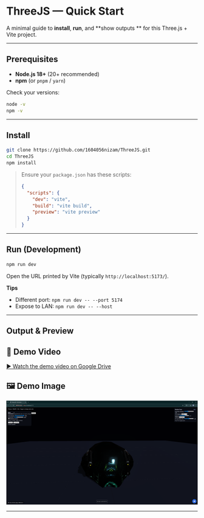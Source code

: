 # ThreeJS — Quick Start

A minimal guide to **install**, **run**, and **show outputs ** for this Three.js + Vite project.

---

## Prerequisites

- **Node.js 18+** (20+ recommended)
- **npm** (or `pnpm` / `yarn`)

Check your versions:

```bash
node -v
npm -v
```

---

## Install

```bash
git clone https://github.com/1604056nizam/ThreeJS.git
cd ThreeJS
npm install
```

> Ensure your `package.json` has these scripts:
>
> ```json
> {
>   "scripts": {
>     "dev": "vite",
>     "build": "vite build",
>     "preview": "vite preview"
>   }
> }
> ```

---

## Run (Development)

```bash
npm run dev
```

Open the URL printed by Vite (typically `http://localhost:5173/`).

**Tips**

- Different port: `npm run dev -- --port 5174`
- Expose to LAN: `npm run dev -- --host`

---

## Output & Preview 

## 🎥 Demo Video

[▶️ Watch the demo video on Google Drive](https://drive.google.com/file/d/1r2qHTzREN99ja-iA_LR7fBSdVh4F1uE-/view?usp=drive_link)


## 🖼 Demo Image
![Demo Image](public/assets/media/demo.png)

---


